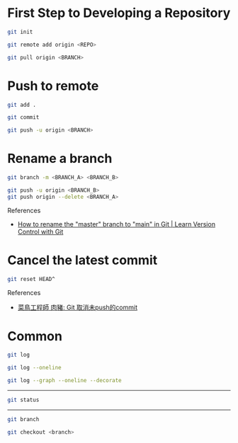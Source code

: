 # First Step to Developing a Repository

```bash
git init
```

```bash
git remote add origin <REPO>
```

```bash
git pull origin <BRANCH>
```

# Push to remote

```bash
git add .
```

```bash
git commit
```

```bash
git push -u origin <BRANCH>
```

# Rename a branch

```bash
git branch -m <BRANCH_A> <BRANCH_B>
```

```bash
git push -u origin <BRANCH_B>
git push origin --delete <BRANCH_A>
```

References
- [How to rename the "master" branch to "main" in Git | Learn Version Control with Git](https://www.git-tower.com/learn/git/faq/git-rename-master-to-main)

# Cancel the latest commit

```bash
git reset HEAD^
```

References
- [菜鳥工程師 肉豬: Git 取消未push的commit](https://matthung0807.blogspot.com/2021/07/git-cancel-last-unpushed-local-commit.html)

# Common

```bash
git log
```

```bash
git log --oneline
```

```bash
git log --graph --oneline --decorate
```

---

```bash
git status
```

---

```bash
git branch
```

```bash
git checkout <branch>
```
